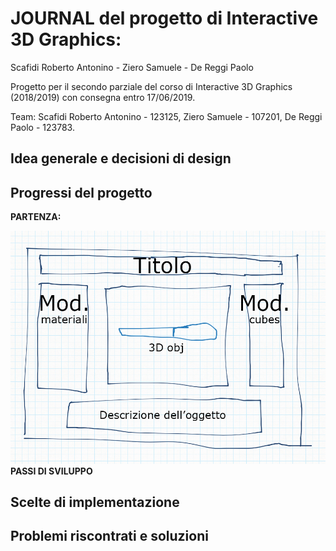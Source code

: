 # JOURNAL del progetto di Interactive 3D Graphics:
Scafidi Roberto Antonino - Ziero Samuele - De Reggi Paolo

Progetto per il secondo parziale del corso di Interactive 3D Graphics (2018/2019) con consegna entro 17/06/2019.

Team:
Scafidi Roberto Antonino - 123125,
Ziero Samuele - 107201,
De Reggi Paolo - 123783.

## Idea generale e decisioni di design


## Progressi del progetto

**PARTENZA:**

![Prima bozza](Screenshot/bozza.png)
**PASSI DI SVILUPPO**


## Scelte di implementazione


## Problemi riscontrati e soluzioni

